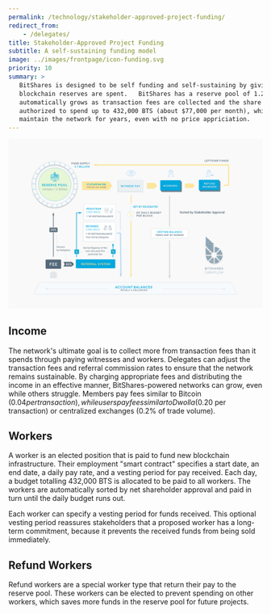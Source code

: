```yaml
---
permalink: /technology/stakeholder-approved-project-funding/
redirect_from:
    - /delegates/
title: Stakeholder-Approved Project Funding
subtitle: A self-sustaining funding model
image: ../images/frontpage/icon-funding.svg
priority: 10
summary: >
   BitShares is designed to be self funding and self-sustaining by giving the stakeholders the power to direct where
   blockchain reserves are spent.   BitShares has a reserve pool of 1.2 billion BTS (about $8 million dollars) that
   automatically grows as transaction fees are collected and the share price rises.   Each day, the blockchain is
   authorized to spend up to 432,000 BTS (about $77,000 per month), which is enough to hire a small team to
   maintain the network for years, even with no price appriciation.
---
```


<img class="img-responsive img-thumbnail" src="/images/cashflow.png"/>

## Income

The network's ultimate goal is to collect more from transaction fees than it spends through paying witnesses and
workers.   Delegates can adjust the transaction fees and referral commission rates to ensure that the network
remains sustainable. By charging appropriate fees and distributing the income in an effective manner,
BitShares-powered networks can grow, even while others struggle. Members pay fees similar to Bitcoin ($0.04 per
transaction), while users pay fees similar to Dwolla ($0.20 per transaction) or centralized exchanges (0.2% of
trade volume).

## Workers
A worker is an elected position that is paid to fund new blockchain infrastructure.  Their employment "smart contract"
specifies a start date, an end date, a daily pay rate, and a vesting period for pay received. Each
day, a budget totalling 432,000 BTS is allocated to be paid to all workers.  The workers are automatically sorted by net
shareholder approval and paid in turn until the daily budget runs out.

Each worker can specify a vesting period for funds received.  This optional vesting period reassures stakeholders
that a proposed worker has a long-term commitment, because it prevents the received funds from being sold immediately.

## Refund Workers

Refund workers are a special worker type that return their pay to the reserve pool.  These workers can be
elected to prevent spending on other workers, which saves more funds in the reserve pool for future projects.
